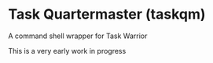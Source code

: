 # Task Quartermaster (taskqm)
A command shell wrapper for Task Warrior

This is a very early work in progress
